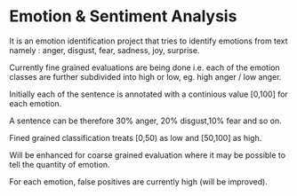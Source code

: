 # Emotion & Sentiment Analysis

It is an emotion identification project that tries to identify emotions from text namely : anger, disgust,
fear, sadness, joy, surprise. 


Currently fine grained evaluations are being done i.e. each of the emotion classes are further subdivided
into high or low, eg. high anger / low anger.

Initially each of the sentence is annotated with a continious value [0,100] for each emotion.

A sentence can be therefore 30% anger, 20% disgust,10% fear and so on. 

Fined grained classification treats [0,50) as low and [50,100] as high.

Will be enhanced for coarse grained evaluation where it may be possible to tell the quantity of emotion.

For each emotion, false positives are currently high (will be improved).
